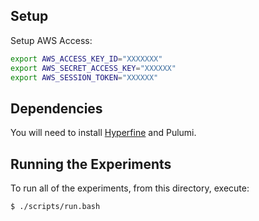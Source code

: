 ## Setup

Setup AWS Access:

```bash
export AWS_ACCESS_KEY_ID="XXXXXXX"
export AWS_SECRET_ACCESS_KEY="XXXXXX"
export AWS_SESSION_TOKEN="XXXXXX"
```

## Dependencies

You will need to install [Hyperfine](https://github.com/sharkdp/hyperfine) and Pulumi.

## Running the Experiments

To run all of the experiments, from this directory, execute:

```bash
$ ./scripts/run.bash
```